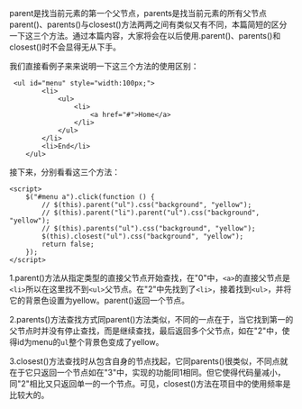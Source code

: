 parent是找当前元素的第一个父节点，parents是找当前元素的所有父节点 
parent()、parents()与closest()方法两两之间有类似又有不同，本篇简短的区分一下这三个方法。通过本篇内容，大家将会在以后使用.parent()、parents()和closest()时不会显得无从下手。

我们直接看例子来来说明一下这三个方法的使用区别：

```
 <ul id="menu" style="width:100px;">
        <li>
            <ul>
                <li>
                    <a href="#">Home</a>
                </li>
            </ul>
        </li>
        <li>End</li>
    </ul>
```

接下来，分别看看这三个方法：

```
<script>    
    $("#menu a").click(function () {
        // $(this).parent("ul").css("background", "yellow");
        // $(this).parent("li").parent("ul").css("background", "yellow");
        // $(this).parents("ul").css("background", "yellow");
        $(this).closest("ul").css("background", "yellow");
        return false;
    }); 
</script>
```

1.parent()方法从指定类型的直接父节点开始查找，在"0"中，`<a>`的直接父节点是`<li>`所以在这里找不到`<ul>`父节点。在"2"中先找到了`<li>`，接着找到`<ul>`，并将它的背景色设置为yellow。parent()返回一个节点。

2.parents()方法查找方式同parent()方法类似，不同的一点在于，当它找到第一的父节点时并没有停止查找，而是继续查找，最后返回多个父节点，如在"2"中，使得id为menu的`ul`整个背景色变成了yellow。

3.closest()方法查找时从包含自身的节点找起，它同parents()很类似，不同点就在于它只返回一个节点如在"3"中，实现的功能同1相同。但它使得代码量减小，同"2"相比又只返回单一的一个节点。可见，closest()方法在项目中的使用频率是比较大的。